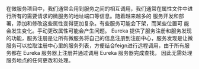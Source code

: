 在微服务项目中，我们通常会用到服务之间的相互调用，我们通常在属性文件中进行所有的需要请求的微服务的地址端口等信息。随着越来越多的 服务开发和部署，添加和修改这些属性变得更加复杂。有些服务可能会下架，而某些位置可 能会发生变化。手动更改属性可能会产生问题。 Eureka 提供了服务注册和服务发现的功能，服务注册是让所有微服务将自己的信息注册到注册中心，服务发现是让微服务可以拉取注册中心里的服务列表，方便结合feign进行远程调用，由于所有服务都在 Eureka 服务器上注册并通过调用 Eureka 服务器完成查找， 因此无需处理服务地点的任何更改和处理。